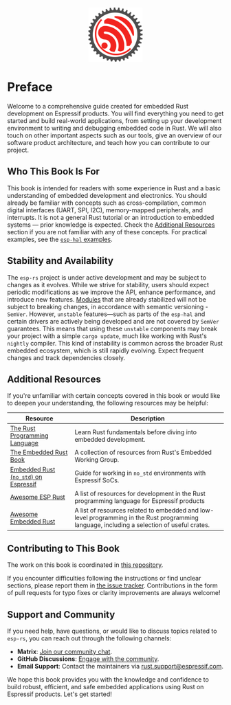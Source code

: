 <p style="text-align:center;"><img src="./assets/esp-rs.svg" width="25%"></p>

# Preface

Welcome to a comprehensive guide created for embedded Rust development on Espressif products. You will find everything you need to get started and build real-world applications, from setting up your development environment to writing and debugging embedded code in Rust. We will also touch on other important aspects such as our tools, give an overview of our software product architecture, and teach how you can contribute to our project.

## Who This Book Is For

This book is intended for readers with some experience in Rust and a basic understanding of embedded development and electronics. You should already be familiar with concepts such as cross-compilation, common digital interfaces (UART, SPI, I2C), memory-mapped peripherals, and interrupts. It is not a general Rust tutorial or an introduction to embedded systems — prior knowledge is expected. Check the [Additional Resources][resources] section if you are not familiar with any of these concepts. For practical examples, see the [`esp-hal` examples][examples].

[examples]: https://github.com/esp-rs/esp-hal/tree/main/examples
[resources]: #additional-resources

## Stability and Availability

The `esp-rs` project is under active development and may be subject to changes as it evolves. While we strive for stability, users should expect periodic modifications as we improve the API, enhance performance, and introduce new features. [Modules][modules] that are already stabilized will not be subject to breaking changes, in accordance with semantic versioning - `SemVer`. However, `unstable` features—such as parts of the `esp-hal` and certain drivers are actively being developed and are not covered by `SemVer` guarantees. This means that using these `unstable` components may break your project with a simple `cargo update`, much like working with Rust's `nightly` compiler. This kind of instability is common across the broader Rust embedded ecosystem, which is still rapidly evolving. Expect frequent changes and track dependencies closely.

[modules]: https://docs.espressif.com/projects/rust/esp-hal/1.0.0-beta.1/esp32c6/esp_hal/index.html#modules

## Additional Resources

If you're unfamiliar with certain concepts covered in this book or would like to deepen your understanding, the following resources may be helpful:

| Resource                                                 | Description                                                                           |
| -------------------------------------------------------- | ------------------------------------------------------------------------------------- |
| [The Rust Programming Language][rust-book]               | Learn Rust fundamentals before diving into embedded development.                      |
| [The Embedded Rust Book][embedded-rust-book]             | A collection of resources from Rust's Embedded Working Group.                         |
| [Embedded Rust (`no_std`) on Espressif][no_std-training] | Guide for working in `no_std` environments with Espressif SoCs.                       |
| [Awesome ESP Rust][awesome-esp-rust]                     | A list of resources for development in the Rust programming language for Espressif products |
| [Awesome Embedded Rust][awesome-embedded-rust]           | A list of resources related to embedded and low-level programming in the Rust programming language, including a selection of useful crates.                       |


[rust-book]: https://doc.rust-lang.org/book/
[embedded-rust-book]: https://docs.rust-embedded.org/book/index.html
[no_std-training]: https://esp-rs.github.io/no_std-training/
[awesome-esp-rust]: https://github.com/esp-rs/awesome-esp-rust.git
[awesome-embedded-rust]: https://github.com/rust-embedded/awesome-embedded-rust

## Contributing to This Book

The work on this book is coordinated in [this repository][book-repository].

If you encounter difficulties following the instructions or find unclear sections, please report them in [the issue tracker][book-issues]. Contributions in the form of pull requests for typo fixes or clarity improvements are always welcome!

[book-repository]: https://github.com/esp-rs/book
[book-issues]: https://github.com/esp-rs/book/issues/

## Support and Community

If you need help, have questions, or would like to discuss topics related to `esp-rs`, you can reach out through the following channels:

- **Matrix**: [Join our community chat](https://matrix.to/#/#esp-rs:matrix.org).
- **GitHub Discussions**: [Engage with the community](https://github.com/esp-rs/esp-hal/discussions).
- **Email Support**: Contact the maintainers via <rust.support@espressif.com>.

We hope this book provides you with the knowledge and confidence to build robust, efficient, and safe embedded applications using Rust on Espressif products. Let's get started!

